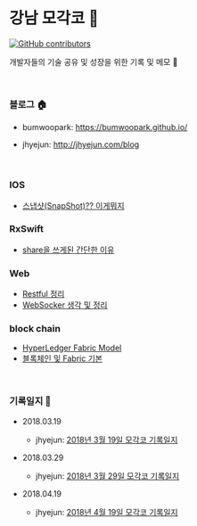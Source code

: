 # 강남 모각코 :city_sunset:
[![GitHub contributors](https://img.shields.io/github/contributors/cdnjs/cdnjs.svg?style=social)](https://github.com/devny/MoGakko)

개발자들의 기술 공유 및 성장을 위한 기록 및 메모 :book:

<br>

### 블로그 :house:

- bumwoopark: 
https://bumwoopark.github.io/

- jhyejun:
<http://jhyejun.com/blog>

<br>


### IOS 

- [스냅샷(SnapShot)?? 이게뭐지](https://bumwoopark.github.io/blog/2017/06/01/SnapshotView/)


### RxSwift

- [share을 쓰게된 간단한 이유](https://bumwoopark.github.io/blog/2018/03/08/share/)


### Web

- [Restful 정리](https://bumwoopark.github.io/blog/2018/03/13/restful/)
- [WebSocker 생각 및 정리](https://bumwoopark.github.io/blog/2018/03/19/websocket/)


### block chain

- [HyperLedger Fabric Model](https://bumwoopark.github.io/blog/2018/04/02/fabricmodel/)
- [블록체인 및 Fabric 기본](https://bumwoopark.github.io/blog/2018/04/10/FabricBasic/)


<br>


### 기록일지 :memo:
- 2018.03.19
    - jhyejun:
    [2018년 3월 19일 모각코 기록일지](http://jhyejun.com/blog/mogakko-record-journal-1)

- 2018.03.29
    - jhyejun:
    [2018년 3월 29일 모각코 기록일지](http://jhyejun.com/blog/mogakko-record-journal-2)

- 2018.04.19
    - jhyejun:
    [2018년 4월 19일 모각코 기록일지](http://jhyejun.com/blog/mogakko-record-journal-3)